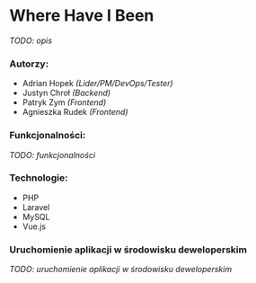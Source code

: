 # Where Have I Been

*TODO: opis*

### Autorzy:

*   Adrian Hopek *(Lider/PM/DevOps/Tester)*
*   Justyn Chroł *(Backend)*
*   Patryk Zym *(Frontend)*
*   Agnieszka Rudek *(Frontend)*

### Funkcjonalności:

*TODO: funkcjonalności*

### Technologie:

*   PHP
*   Laravel
*   MySQL
*   Vue.js

### Uruchomienie aplikacji w środowisku deweloperskim

*TODO: uruchomienie aplikacji w środowisku deweloperskim*

